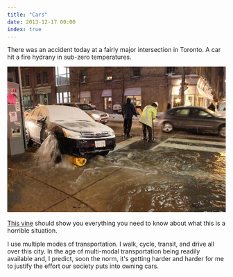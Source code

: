 ```yaml
---
title: "Cars"
date: 2013-12-17 00:00
index: true
---
```


There was an accident today at a fairly major intersection in Toronto. A car hit a fire hydrany in sub-zero temperatures.

 ![](/img/import/blog/cars/7A40C87F23494971A108B9B2B795691E.jpg)

[This vine](https://vine.co/v/h0hPem6eVrd) should show you everything you need to know about what this is a horrible situation.

I use multiple modes of transportation. I walk, cycle, transit, and drive all over this city. In the age of multi-modal transportation being readily available and, I predict, soon the norm, it's getting harder and harder for me to justify the effort our society puts into owning cars.

<!-- more -->
